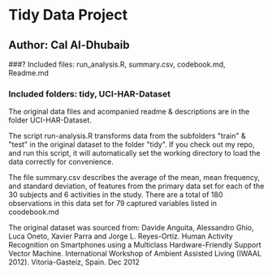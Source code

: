 # Tidy Data Project

## Author: Cal Al-Dhubaib

###? Included files: run_analysis.R, summary.csv, codebook.md, Readme.md
### Included folders: tidy, UCI-HAR-Dataset

The original data files and acompanied readme & descriptions are in the folder UCI-HAR-Dataset.

The script run-analysis.R transforms data from the subfolders "train" & "test" in the original dataset to the folder "tidy". If you check out my repo, and run this script, it will automatically set the working directory to load the data correctly for convenience.

The file summary.csv describes the average of the mean, mean frequency, and standard deviation, of features from the primary data set for each of the 30 subjects and 6 activities in the study. There are a total of 180 observations in this data set for 79 captured variables listed in coodebook.md

The original dataset was sourced from:
Davide Anguita, Alessandro Ghio, Luca Oneto, Xavier Parra and Jorge L. Reyes-Ortiz. Human Activity Recognition on Smartphones using a Multiclass Hardware-Friendly Support Vector Machine. International Workshop of Ambient Assisted Living (IWAAL 2012). Vitoria-Gasteiz, Spain. Dec 2012